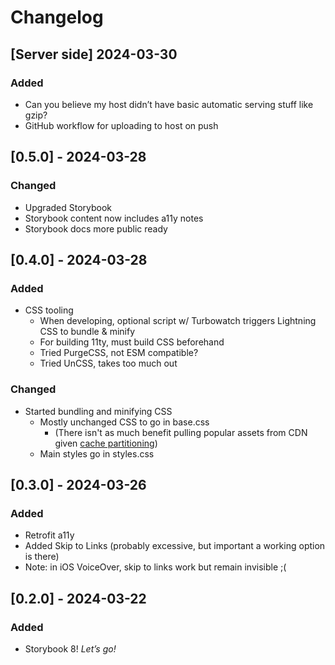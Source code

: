# Changelog

## [Server side] 2024-03-30

### Added

- Can you believe my host didn&rsquo;t have basic automatic serving stuff like gzip?
- GitHub workflow for uploading to host on push

## [0.5.0] - 2024-03-28

### Changed

- Upgraded Storybook
- Storybook content now includes a11y notes
- Storybook docs more public ready

## [0.4.0] - 2024-03-28

### Added

- CSS tooling
  - When developing, optional script w/ Turbowatch triggers Lightning CSS to bundle & minify
  - For building 11ty, must build CSS beforehand
  - Tried PurgeCSS, not ESM compatible?
  - Tried UnCSS, takes too much out

### Changed

- Started bundling and minifying CSS
  - Mostly unchanged CSS to go in base.css
    - (There isn't as much benefit pulling popular assets from CDN given [cache partitioning](https://developer.chrome.com/blog/http-cache-partitioning))
  - Main styles go in styles.css

## [0.3.0] - 2024-03-26

### Added

- Retrofit a11y
- Added Skip to Links (probably excessive, but important a working option is there)
- Note: in iOS VoiceOver, skip to links work but remain invisible ;(

## [0.2.0] - 2024-03-22

### Added

- Storybook 8! _Let&rsquo;s go!_
